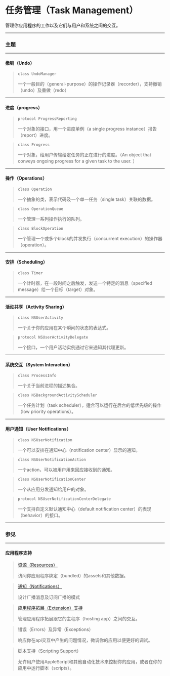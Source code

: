# 任务管理（Task Management）

管理你应用程序的工作以及它们与用户和系统之间的交互。

---

### 主题

---

#### 撤销（Undo）

> ```
> class UndoManager
> ```
> 一个一般目的（general-purpose）的操作记录器（recorder），支持撤销（undo）及重做（redo）

---

#### 进度（progress）

> ```
> protocol ProgressReporting
> ```
> 一个对象的接口，用一个进度单例（a single progress instance）报告（report）进度。

> ```
> class Progress
> ```
> 一个对象，给用户传输给定任务的正在进行的进度。（An object that conveys ongoing progress for a given task to the user.
）

---

#### 操作（Operations）

> ```
> class Operation
> ```
> 一个抽象的类，表示代码及一个单一任务（single task）关联的数据。

> ```
> class OperationQueue
> ```
> 一个管理一系列操作执行的队列。

> ```
> class BlockOperation
> ```
> 一个管理一个或多个block的并发执行（concurrent execution）的操作器（operation）。

---

#### 安排（Scheduling）

> ```
> class Timer
> ```
> 一个计时器，在一段时间之后触发，发送一个特定的消息（specified message）给一个目标（target）对象。

---

#### 活动共享（Activity Sharing）

> ```
> class NSUserActivity
> ```
> 一个关于你的应用在某个瞬间的状态的表达式。

> ```
> protocol NSUserActivityDelegate
> ```
> 一个接口，一个用户活动实例通过它来通知其代理更新。

---

#### 系统交互（System Interaction）

> ```
> class ProcessInfo
> ```
> 一个关于当前进程的描述集合。

> ```
> class NSBackgroundActivityScheduler
> ```
> 一个任务计划（task scheduler），适合可以运行在后台的低优先级的操作（low priority operations）。

---

#### 用户通知（User Notifications）

> ```
> class NSUserNotification
> ```
> 一个可以安排在通知中心（notification center）显示的通知。

> ```
> class NSUserNotificationAction
> ```
> 一个action，可以被用户用来回应接收到的通知。

> ```
> class NSUserNotificationCenter
> ```
> 一个从应用分发通知给用户的对象。

> ```
> protocol NSUserNotificationCenterDelegate
> ```
> 一个支持自定义默认通知中心（default notification center）的表现（behavior）的接口。

---

### 参见

---

#### 应用程序支持

> [资源（Resources）](/foundation/resources.md)
>
> 访问你应用程序绑定（bundled）的assets和其他数据。

> [通知（Notifications）](/foundation/notifications.md)
>
> 设计广播消息及订阅广播的模式

> [应用程序拓展（Extension）支持](/foundation/app_extension_support.md)
>
> 管理应用程序拓展跟它的主程序（hosting app）之间的交互。

> 错误（Errors）及异常（Exceptions）
>
> 响应你在api交互中产生的问题情况，微调你的应用以便更好的调试。

> 脚本支持（Scripting Support）
>
> 允许用户使用AppleScript和其他自动化技术来控制你的应用，或者在你的应用中运行脚本（scripts）。
